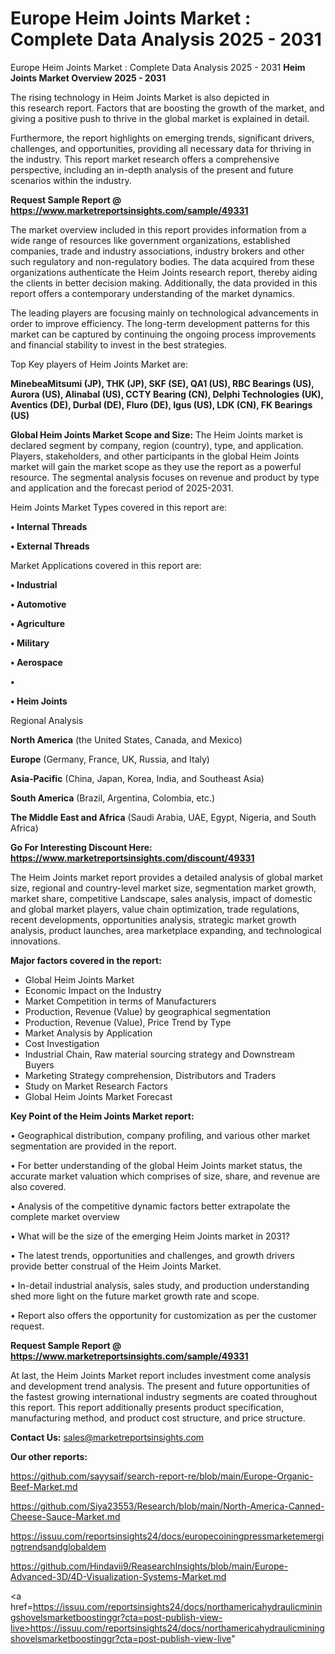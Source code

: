 # Europe Heim Joints Market : Complete Data Analysis 2025 - 2031
Europe Heim Joints Market : Complete Data Analysis 2025 - 2031
<Strong> Heim Joints Market Overview 2025 - 2031</strong>

The rising technology in Heim Joints Market is also depicted in this research report. Factors that are boosting the growth of the market, and giving a positive push to thrive in the global market is explained in detail.

Furthermore, the report highlights on emerging trends, significant drivers, challenges, and opportunities, providing all necessary data for thriving in the industry. This report market research offers a comprehensive perspective, including an in-depth analysis of the present and future scenarios within the industry.

<strong>Request Sample Report @ <a href=https://www.marketreportsinsights.com/sample/49331>https://www.marketreportsinsights.com/sample/49331</a></strong>

The market overview included in this report provides information from a wide range of resources like government organizations, established companies, trade and industry associations, industry brokers and other such regulatory and non-regulatory bodies. The data acquired from these organizations authenticate the Heim Joints research report, thereby aiding the clients in better decision making. Additionally, the data provided in this report offers a contemporary understanding of the market dynamics.

The leading players are focusing mainly on technological advancements in order to improve efficiency. The long-term development patterns for this market can be captured by continuing the ongoing process improvements and financial stability to invest in the best strategies.

Top Key players of Heim Joints Market are:

<strong>MinebeaMitsumi (JP), THK (JP), SKF (SE), QA1 (US), RBC Bearings (US), Aurora (US), Alinabal (US), CCTY Bearing (CN), Delphi Technologies (UK), Aventics (DE), Durbal (DE), Fluro (DE), Igus (US), LDK (CN), FK Bearings (US)</strong>

<strong><b>Global Heim Joints Market Scope and Size:</b></strong>
The Heim Joints market is declared segment by company, region (country), type, and application. Players, stakeholders, and other participants in the global Heim Joints market will gain the market scope as they use the report as a powerful resource. The segmental analysis focuses on revenue and product by type and application and the forecast period of 2025-2031.

Heim Joints Market Types covered in this report are:

<strong>•  Internal Threads

•  External Threads</strong>

Market Applications covered in this report are:

<strong>•  Industrial

•  Automotive

•  Agriculture

•  Military

•  Aerospace

•  

•  Heim Joints</strong> 

Regional Analysis

<strong>North America</strong> (the United States, Canada, and Mexico)

<strong>Europe</strong> (Germany, France, UK, Russia, and Italy)

<strong>Asia-Pacific</strong> (China, Japan, Korea, India, and Southeast Asia)

<strong>South America</strong> (Brazil, Argentina, Colombia, etc.)

<strong>The Middle East and Africa</strong> (Saudi Arabia, UAE, Egypt, Nigeria, and South Africa)

<strong>Go For Interesting Discount Here: <a href=https://www.marketreportsinsights.com/discount/49331>https://www.marketreportsinsights.com/discount/49331</a></strong>

The Heim Joints market report provides a detailed analysis of global market size, regional and country-level market size, segmentation market growth, market share, competitive Landscape, sales analysis, impact of domestic and global market players, value chain optimization, trade regulations, recent developments, opportunities analysis, strategic market growth analysis, product launches, area marketplace expanding, and technological innovations.

<strong><b>Major factors covered in the report:</b></strong>
<ul>
  <li>Global Heim Joints Market </li>
  <li>Economic Impact on the Industry</li>
  <li>Market Competition in terms of Manufacturers</li>
  <li>Production, Revenue (Value) by geographical segmentation</li>
  <li>Production, Revenue (Value), Price Trend by Type</li>
  <li>Market Analysis by Application</li>
  <li>Cost Investigation</li>
  <li>Industrial Chain, Raw material sourcing strategy and Downstream Buyers</li>
  <li>Marketing Strategy comprehension, Distributors and Traders</li>
  <li>Study on Market Research Factors</li>
  <li>Global Heim Joints Market Forecast</li>
</ul>

<strong><b>Key Point of the Heim Joints Market report:</b></strong>

• Geographical distribution, company profiling, and various other market segmentation are provided in the report.

• For better understanding of the global Heim Joints market status, the accurate market valuation which comprises of size, share, and revenue are also covered.

• Analysis of the competitive dynamic factors better extrapolate the complete market overview

• What will be the size of the emerging Heim Joints market in 2031?

• The latest trends, opportunities and challenges, and growth drivers provide better construal of the Heim Joints Market.

• In-detail industrial analysis, sales study, and production understanding shed more light on the future market growth rate and scope.

• Report also offers the opportunity for customization as per the customer request.

<strong>Request Sample Report @ <a href=https://www.marketreportsinsights.com/sample/49331>https://www.marketreportsinsights.com/sample/49331</a></strong>

At last, the Heim Joints Market report includes investment come analysis and development trend analysis. The present and future opportunities of the fastest growing international industry segments are coated throughout this report. This report additionally presents product specification, manufacturing method, and product cost structure, and price structure.

<strong>Contact Us:</strong>
sales@marketreportsinsights.com

<strong>Our other reports:</strong>

<a href=https://github.com/sayysaif/search-report-re/blob/main/Europe-Organic-Beef-Market.md>https://github.com/sayysaif/search-report-re/blob/main/Europe-Organic-Beef-Market.md</a>

<a href=https://github.com/Siya23553/Research/blob/main/North-America-Canned-Cheese-Sauce-Market.md>https://github.com/Siya23553/Research/blob/main/North-America-Canned-Cheese-Sauce-Market.md</a>

<a href=https://issuu.com/reportsinsights24/docs/europecoiningpressmarketemergingtrendsandglobaldem>https://issuu.com/reportsinsights24/docs/europecoiningpressmarketemergingtrendsandglobaldem</a>

<a href=https://github.com/Hindavii9/ReasearchInsights/blob/main/Europe-Advanced-3D/4D-Visualization-Systems-Market.md>https://github.com/Hindavii9/ReasearchInsights/blob/main/Europe-Advanced-3D/4D-Visualization-Systems-Market.md</a>

<a href=https://issuu.com/reportsinsights24/docs/northamericahydraulicminingshovelsmarketboostinggr?cta=post-publish-view-live>https://issuu.com/reportsinsights24/docs/northamericahydraulicminingshovelsmarketboostinggr?cta=post-publish-view-live</a>"
